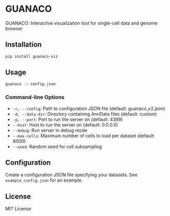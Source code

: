 # GUANACO

GUANACO: Interactive visualization tool for single-cell data and genome browser

## Installation

```bash
pip install guanaco-viz
```

## Usage

```bash
guanaco -c config.json
```

### Command-line Options

- `-c, --config`: Path to configuration JSON file (default: guanaco_v2.json)
- `-d, --data-dir`: Directory containing AnnData files (default: custom)
- `-p, --port`: Port to run the server on (default: 4399)
- `--host`: Host to run the server on (default: 0.0.0.0)
- `--debug`: Run server in debug mode
- `--max-cells`: Maximum number of cells to load per dataset (default: 8000)
- `--seed`: Random seed for cell subsampling

## Configuration

Create a configuration JSON file specifying your datasets. See `example_config.json` for an example.

## License

MIT License
